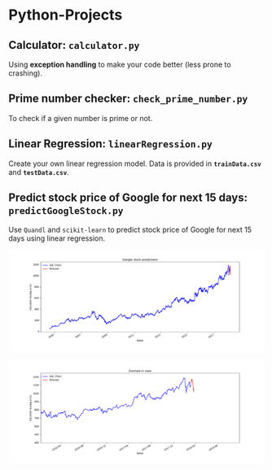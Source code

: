 # Python-Projects

## Calculator: `calculator.py`
Using **exception handling** to make your code better (less prone to crashing).

## Prime number checker: `check_prime_number.py`
To check if a given number is prime or not.

## Linear Regression: `linearRegression.py`
Create your own linear regression model. Data is provided in **`trainData.csv`** and **`testData.csv`**.

## Predict stock price of Google for next 15 days: `predictGoogleStock.py`
Use `Quandl` and `scikit-learn` to predict stock price of Google for next 15 days using linear regression.

![Output 1](https://github.com/lipi17dpatnaik/Python-Projects/raw/master/Prediction1.png)

![Output 2](https://github.com/lipi17dpatnaik/Python-Projects/raw/master/Prediction2.png)
